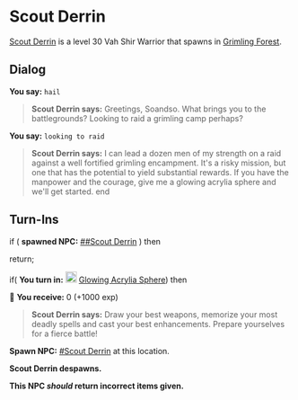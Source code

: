 # Scout Derrin



[Scout Derrin](/npc/167201) is a level 30 Vah Shir Warrior that spawns in [Grimling Forest](/zone/167).



## Dialog

**You say:** `hail`



>**Scout Derrin says:** Greetings, Soandso. What brings you to the battlegrounds? Looking to raid a grimling camp perhaps?

**You say:** `looking to raid`



>**Scout Derrin says:** I can lead a dozen men of my strength on a raid against a well fortified grimling encampment. It's a risky mission, but one that has the potential to yield substantial rewards. If you have the manpower and the courage, give me a glowing acrylia sphere and we'll get started.
end



## Turn-Ins

if ( **spawned NPC:**  [\#\#Scout Derrin](/npc/167682) ) then 


return;







if( **You turn in:** <img style="background:url(/static/icons/blank_slot.gif);width:20px;height:20px;" src="/static/icons/item_734.png" alt="" /> <a
                                href="/item/4376" data-url="4376" class="tooltip-link link">Glowing Acrylia Sphere</a>) then 


 &#127873; **You receive:** 0 (+1000 exp)

 


>**Scout Derrin says:** Draw your best weapons, memorize your most deadly spells and cast your best enhancements. Prepare yourselves for a fierce battle!


**Spawn NPC:**  [\#Scout Derrin](/npc/167036) at this location.


**Scout Derrin despawns.**

**This NPC *should* return incorrect items given.**

